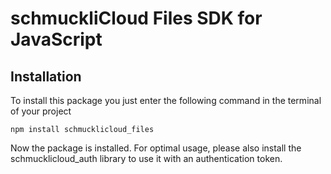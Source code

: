 # schmuckliCloud Files SDK for JavaScript


## Installation
To install this package you just enter the following command in the terminal of your project

```
npm install schmucklicloud_files
```

Now the package is installed. For optimal usage, please also install the schmucklicloud_auth library to use it with an authentication token.